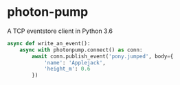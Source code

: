 # photon-pump
A TCP eventstore client in Python 3.6

```python
async def write_an_event():
    async with photonpump.connect() as conn:
        await conn.publish_event('pony.jumped', body={
            'name': 'Applejack',
            'height_m': 0.6
        })
```
